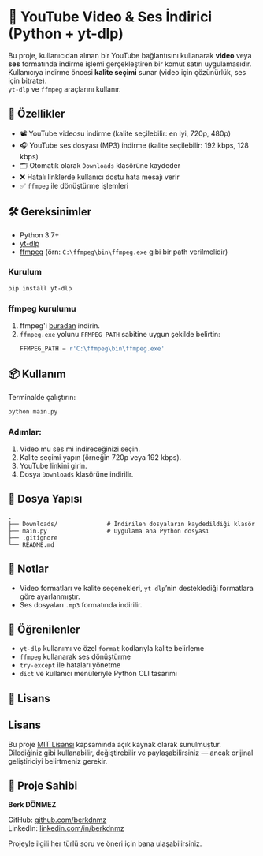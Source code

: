 # 🎵 YouTube Video & Ses İndirici (Python + yt-dlp)

Bu proje, kullanıcıdan alınan bir YouTube bağlantısını kullanarak **video** veya **ses** formatında indirme işlemi gerçekleştiren bir komut satırı uygulamasıdır. Kullanıcıya indirme öncesi **kalite seçimi** sunar (video için çözünürlük, ses için bitrate).  
`yt-dlp` ve `ffmpeg` araçlarını kullanır.

## 🚀 Özellikler

- 📽️ YouTube videosu indirme (kalite seçilebilir: en iyi, 720p, 480p)
- 🎧 YouTube ses dosyası (MP3) indirme (kalite seçilebilir: 192 kbps, 128 kbps)
- 🗂️ Otomatik olarak `Downloads` klasörüne kaydeder
- ❌ Hatalı linklerde kullanıcı dostu hata mesajı verir
- ✅ `ffmpeg` ile dönüştürme işlemleri

## 🛠️ Gereksinimler

- Python 3.7+
- [yt-dlp](https://github.com/yt-dlp/yt-dlp)
- [ffmpeg](https://ffmpeg.org/download.html) (örn: `C:\ffmpeg\bin\ffmpeg.exe` gibi bir path verilmelidir)

### Kurulum

```bash
pip install yt-dlp
```

### ffmpeg kurulumu

1. ffmpeg'i [buradan](https://ffmpeg.org/download.html) indirin.
2. `ffmpeg.exe` yolunu `FFMPEG_PATH` sabitine uygun şekilde belirtin:
   ```python
   FFMPEG_PATH = r'C:\ffmpeg\bin\ffmpeg.exe'
   ```

## 📦 Kullanım

Terminalde çalıştırın:

```bash
python main.py
```

### Adımlar:

1. Video mu ses mi indireceğinizi seçin.
2. Kalite seçimi yapın (örneğin 720p veya 192 kbps).
3. YouTube linkini girin.
4. Dosya `Downloads` klasörüne indirilir.

## 📁 Dosya Yapısı

```
.
├── Downloads/              # İndirilen dosyaların kaydedildiği klasör
├── main.py                 # Uygulama ana Python dosyası
├── .gitignore
└── README.md
```

## 📌 Notlar

- Video formatları ve kalite seçenekleri, `yt-dlp`’nin desteklediği formatlara göre ayarlanmıştır.
- Ses dosyaları `.mp3` formatında indirilir.

## 🧠 Öğrenilenler

- `yt-dlp` kullanımı ve özel `format` kodlarıyla kalite belirleme
- `ffmpeg` kullanarak ses dönüştürme
- `try-except` ile hataları yönetme
- `dict` ve kullanıcı menüleriyle Python CLI tasarımı

## 🪪 Lisans

## Lisans

Bu proje [MIT Lisansı](LICENSE) kapsamında açık kaynak olarak sunulmuştur.  
Dilediğiniz gibi kullanabilir, değiştirebilir ve paylaşabilirsiniz — ancak orijinal geliştiriciyi belirtmeniz gerekir.



## 👤 Proje Sahibi

**Berk DÖNMEZ**

GitHub: [github.com/berkdnmz](https://github.com/berkdnmz)  
LinkedIn: [linkedin.com/in/berkdnmz](https://linkedin.com/in/berkdnmz)  

Projeyle ilgili her türlü soru ve öneri için bana ulaşabilirsiniz.
